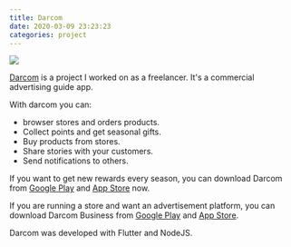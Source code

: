 ```yaml
---
title: Darcom
date: 2020-03-09 23:23:23
categories: project
---
```


![](https://cdn.jsdelivr.net/gh/abozanona/me.abozanona/themes/sagiri/source/images/projects/darcom/darcom-home.png)

[Darcom](https://play.google.com/store/apps/details?id=com.darcom.darcom) is a project I worked on as a freelancer. It's a commercial advertising guide app. <!--more-->

With darcom you can:

 - browser stores and orders products.
 - Collect points and get seasonal gifts.
 - Buy products from stores.
 - Share stories with your customers.
 - Send notifications to others.

If you want to get new rewards every season, you can download Darcom from [Google Play](https://play.google.com/store/apps/details?id=com.darcom.darcom) and [App Store](https://apps.apple.com/us/app/darcom/id1537964524) now.

If you are running a store and want an advertisement platform, you can download Darcom Business from [Google Play](https://play.google.com/store/apps/details?id=com.darcom.business) and [App Store](https://apps.apple.com/us/app/darcom-business/id1540459395).

Darcom was developed with Flutter and NodeJS.